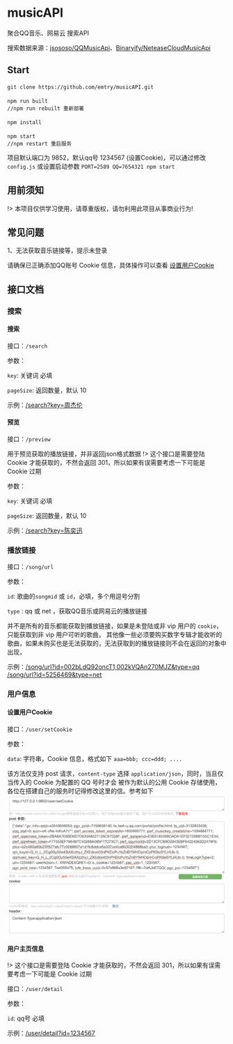 # musicAPI
聚合QQ音乐、网易云 搜索API

搜索数据来源：[jsososo/QQMusicApi](https://github.com/jsososo/QQMusicApi)、[Binaryify/NeteaseCloudMusicApi](https://github.com/Binaryify/NeteaseCloudMusicApi)

## Start

```shell
git clone https://github.com/emtry/musicAPI.git

npm run built
//npm run rebuilt 重新部署

npm install

npm start
//npm restart 重启服务
```

项目默认端口为 9852，默认qq号 1234567 (设置Cookie)，可以通过修改 `config.js` 或设置启动参数 `PORT=2589 QQ=7654321 npm start`

## 用前须知

!> 本项目仅供学习使用，请尊重版权，请勿利用此项目从事商业行为!

## 常见问题

1、无法获取音乐链接等，提示未登录

请确保已正确添加QQ账号 Cookie 信息，具体操作可以查看 [设置用户Cookie](#设置用户Cookie)

## 接口文档

### 搜索

#### 搜索
接口：`/search`

参数：

`key`: 关键词 必填

`pageSize`: 返回数量，默认 10

示例：[/search?key=周杰伦](http://127.0.0.1/search?key=周杰伦)

#### 预览
接口：`/preview`

用于预览获取的播放链接，并非返回json格式数据
!> 这个接口是需要登陆 Cookie 才能获取的，不然会返回 301，所以如果有误需要考虑一下可能是 Cookie 过期

参数：

`key`: 关键词 必填

`pageSize`: 返回数量，默认 10

示例：[/search?key=陈奕迅](http://127.0.0.1/preview?key=陈奕迅)

### 播放链接

接口：`/song/url`

参数：

`id`: 歌曲的`songmid` 或 `id`，必填，多个用逗号分割

`type` : qq 或 net ，获取QQ音乐或网易云的播放链接

并不是所有的音乐都能获取到播放链接，如果是未登陆或非 vip 用户的 `cookie`，只能获取到非 vip 用户可听的歌曲，
其他像一些必须要购买数字专辑才能收听的歌曲，如果未购买也是无法获取的，无法获取到的播放链接则不会在返回的对象中出现，

示例：[/song/url?id=002bLdQ92oncT1,002kVQAn270MJZ&type=qq](http://127.0.0.1/song/url?id=002bLdQ92oncT1,002kVQAn270MJZ&type=qq)
[/song/url?id=5256469&type=net](http://127.0.0.1/song/url?id=5256469&type=net)


### 用户信息

#### 设置用户Cookie

接口：`/user/setCookie`

参数：

`data`: 字符串，Cookie 信息，格式如下 `aaa=bbb; ccc=ddd; ....`

该方法仅支持 post 请求，`content-type` 选择 `application/json`，同时，当且仅当传入的 Cookie 为配置的 QQ 号时才会
被作为默认的公用 Cookie 存储使用，各位在搭建自己的服务时记得修改这里的信。参考如下 ![设置Cookie](https://github.com/emtry/musicAPI/raw/master/Cookie.png)

#### 用户主页信息

!> 这个接口是需要登陆 Cookie 才能获取的，不然会返回 301，所以如果有误需要考虑一下可能是 Cookie 过期

接口：`/user/detail`

参数：

`id`: qq号 必填

示例：[/user/detail?id=1234567](http://127.0.0.1/user/detail?id=1234567)

